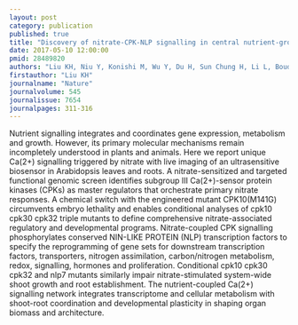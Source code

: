 ```yaml
---
layout: post
category: publication
published: true
title: "Discovery of nitrate-CPK-NLP signalling in central nutrient-growth networks."
date: 2017-05-10 12:00:00
pmid: 28489820
authors: "Liu KH, Niu Y, Konishi M, Wu Y, Du H, Sun Chung H, Li L, Boudsocq M, McCormack M, Maekawa S, Ishida T, Zhang C, Shokat K, Yanagisawa S, Sheen J"
firstauthor: "Liu KH"
journalname: "Nature"
journalvolume: 545
journalissue: 7654
journalpages: 311-316
---
```


Nutrient signalling integrates and coordinates gene expression, metabolism and growth. However, its primary molecular mechanisms remain incompletely understood in plants and animals. Here we report unique Ca(2+) signalling triggered by nitrate with live imaging of an ultrasensitive biosensor in Arabidopsis leaves and roots. A nitrate-sensitized and targeted functional genomic screen identifies subgroup III Ca(2+)-sensor protein kinases (CPKs) as master regulators that orchestrate primary nitrate responses. A chemical switch with the engineered mutant CPK10(M141G) circumvents embryo lethality and enables conditional analyses of cpk10 cpk30 cpk32 triple mutants to define comprehensive nitrate-associated regulatory and developmental programs. Nitrate-coupled CPK signalling phosphorylates conserved NIN-LIKE PROTEIN (NLP) transcription factors to specify the reprogramming of gene sets for downstream transcription factors, transporters, nitrogen assimilation, carbon/nitrogen metabolism, redox, signalling, hormones and proliferation. Conditional cpk10 cpk30 cpk32 and nlp7 mutants similarly impair nitrate-stimulated system-wide shoot growth and root establishment. The nutrient-coupled Ca(2+) signalling network integrates transcriptome and cellular metabolism with shoot-root coordination and developmental plasticity in shaping organ biomass and architecture.

